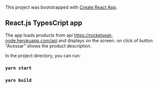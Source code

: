 This project was bootstrapped with [Create React App](https://github.com/facebook/create-react-app).

## React.js  TypesCript app
The app loads products from api https://rocketseat-node.herokuapp.com/api and displays on the screen. on click of  button "Acessar" shows the product description. <br />

In the project directory, you can run:

### `yarn start`
### `yarn build`
